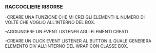 ### RACCOGLIERE RISORSE

-CREARE UNA FUNZIONE CHE MI CREI GLI ELEMENTI IL NUMERO DI VOLTE CHE VOGLIO ALL'INTERNO DEL BOX.

-AGGIUNGERE UN EVENT LISTENER AGLI ELEMENTI CREATI

-CREARE UN CLICK EVENT LISTENER AL BUTTON IL QUALE GENERERA ELEMENTO DIV ALL'INTERNO DEL WRAP CON CLASSE BOX.
